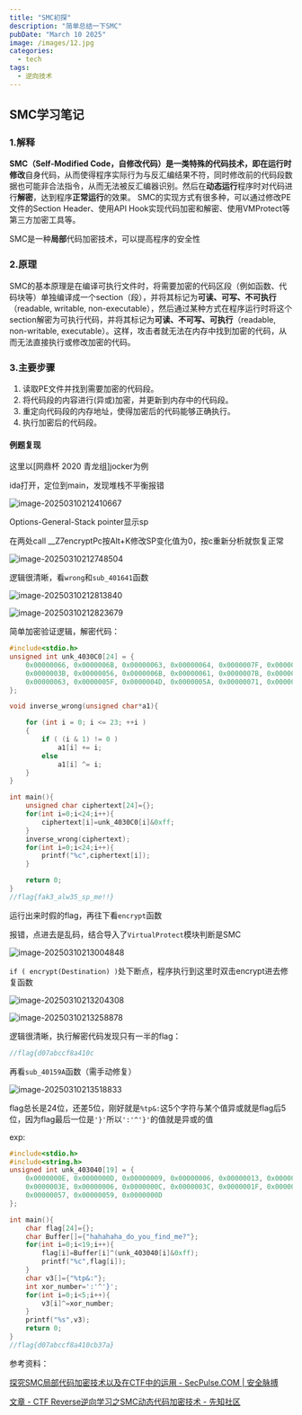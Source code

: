 ```yaml
---
title: "SMC初探"
description: "简单总结一下SMC"
pubDate: "March 10 2025"
image: /images/12.jpg
categories:
  - tech
tags:
  - 逆向技术
---
```


## SMC学习笔记

### 1.解释

**SMC（Self-Modified Code，自修改代码）**是一类特殊的代码技术，即在运行时**修改**自身代码，从而使得程序实际行为与反汇编结果不符，同时修改前的代码段数据也可能非合法指令，从而无法被反汇编器识别。然后在**动态运行**程序时对代码进行**解密**，达到程序**正常运行**的效果。
SMC的实现方式有很多种，可以通过修改PE文件的Section Header、使用API Hook实现代码加密和解密、使用VMProtect等第三方加密工具等。

SMC是一种**局部**代码加密技术，可以提高程序的安全性

### 2.原理

SMC的基本原理是在编译可执行文件时，将需要加密的代码区段（例如函数、代码块等）单独编译成一个section（段），并将其标记为**可读、可写、不可执行**（readable, writable, non-executable），然后通过某种方式在程序运行时将这个section解密为可执行代码，并将其标记为**可读、不可写、可执行**（readable, non-writable, executable）。这样，攻击者就无法在内存中找到加密的代码，从而无法直接执行或修改加密的代码。

### 3.主要步骤

1. 读取PE文件并找到需要加密的代码段。
2. 将代码段的内容进行(异或)加密，并更新到内存中的代码段。
3. 重定向代码段的内存地址，使得加密后的代码能够正确执行。
4. 执行加密后的代码段。

#### 例题复现

这里以[网鼎杯 2020 青龙组]jocker为例

ida打开，定位到main，发现堆栈不平衡报错

![image-20250310212410667](https://gcore.jsdelivr.net/gh/Q7h2q9/photohouse/picgoandgithub20250310212659534.png)

Options-General-Stack pointer显示sp

在两处call \_\_Z7encryptPc按Alt+K修改SP变化值为0，按c重新分析就恢复正常

![image-20250310212748504](https://gcore.jsdelivr.net/gh/Q7h2q9/photohouse/picgoandgithub20250310212748559.png)

逻辑很清晰，看`wrong`和`sub_401641`函数

![image-20250310212813840](https://gcore.jsdelivr.net/gh/Q7h2q9/photohouse/picgoandgithub20250310212813890.png)

![image-20250310212823679](https://gcore.jsdelivr.net/gh/Q7h2q9/photohouse/picgoandgithub20250310212823729.png)

简单加密验证逻辑，解密代码：

```c
#include<stdio.h>
unsigned int unk_4030C0[24] = {
	0x00000066, 0x0000006B, 0x00000063, 0x00000064, 0x0000007F, 0x00000061, 0x00000067, 0x00000064,
	0x0000003B, 0x00000056, 0x0000006B, 0x00000061, 0x0000007B, 0x00000026, 0x0000003B, 0x00000050,
	0x00000063, 0x0000005F, 0x0000004D, 0x0000005A, 0x00000071, 0x0000000C, 0x00000037, 0x00000066
};

void inverse_wrong(unsigned char*a1){

	for (int i = 0; i <= 23; ++i )
	{
		if ( (i & 1) != 0 )
			a1[i] += i;
		else
			a1[i] ^= i;
	}
}

int main(){
	unsigned char ciphertext[24]={};
	for(int i=0;i<24;i++){
		ciphertext[i]=unk_4030C0[i]&0xff;
	}
	inverse_wrong(ciphertext);
	for(int i=0;i<24;i++){
		printf("%c",ciphertext[i]);
	}

	return 0;
}
//flag{fak3_alw35_sp_me!!}
```

运行出来时假的flag，再往下看`encrypt`函数

报错，点进去是乱码，结合导入了`VirtualProtect`模块判断是SMC

![image-20250310213004848](https://gcore.jsdelivr.net/gh/Q7h2q9/photohouse/picgoandgithub20250310213004971.png)

`if ( encrypt(Destination) )`处下断点，程序执行到这里时双击encrypt进去修复函数

![image-20250310213204308](https://gcore.jsdelivr.net/gh/Q7h2q9/photohouse/picgoandgithub20250310213204367.png)

![image-20250310213258878](https://gcore.jsdelivr.net/gh/Q7h2q9/photohouse/picgoandgithub20250310213258926.png)

逻辑很清晰，执行解密代码发现只有一半的flag：

```c
//flag{d07abccf8a410c
```

再看`sub_40159A`函数（需手动修复）

![image-20250310213518833](https://gcore.jsdelivr.net/gh/Q7h2q9/photohouse/picgoandgithub20250310213518883.png)

flag总长是24位，还差5位，刚好就是`%tp&:`这5个字符与某个值异或就是flag后5位，因为flag最后一位是`'}'`所以`':'^'}'`的值就是异或的值

exp:

```c
#include<stdio.h>
#include<string.h>
unsigned int unk_403040[19] = {
	0x0000000E, 0x0000000D, 0x00000009, 0x00000006, 0x00000013, 0x00000005, 0x00000058, 0x00000056,
	0x0000003E, 0x00000006, 0x0000000C, 0x0000003C, 0x0000001F, 0x00000057, 0x00000014, 0x0000006B,
	0x00000057, 0x00000059, 0x0000000D
};

int main(){
	char flag[24]={};
	char Buffer[]={"hahahaha_do_you_find_me?"};
	for(int i=0;i<19;i++){
		flag[i]=Buffer[i]^(unk_403040[i]&0xff);
		printf("%c",flag[i]);
	}
	char v3[]={"%tp&:"};
	int xor_number=':'^'}';
	for(int i=0;i<5;i++){
		v3[i]^=xor_number;
	}
	printf("%s",v3);
	return 0;
}
//flag{d07abccf8a410cb37a}
```

参考资料：

[探究SMC局部代码加密技术以及在CTF中的运用 - SecPulse.COM | 安全脉搏](https://www.secpulse.com/archives/197285.html)

[文章 - CTF Reverse逆向学习之SMC动态代码加密技术 - 先知社区](https://xz.aliyun.com/news/14551)
